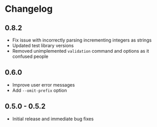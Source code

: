 # Changelog

## 0.8.2

- Fix issue with incorrectly parsing incrementing integers as strings
- Updated test library versions
- Removed unimplemented `validation` command and options as it confused people

## 0.6.0

- Improve user error messages
- Add `--omit-prefix` option

## 0.5.0 - 0.5.2

- Initial release and immediate bug fixes
